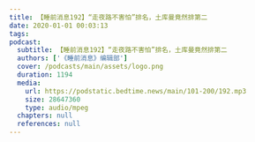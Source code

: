```yaml
---
title: 【睡前消息192】“走夜路不害怕”排名，土库曼竟然排第二
date: 2020-01-01 00:03:13
tags:
podcast:
  subtitle: 【睡前消息192】“走夜路不害怕”排名，土库曼竟然排第二
  authors: ['《睡前消息》编辑部']
  cover: /podcasts/main/assets/logo.png
  duration: 1194
  media:
    url: https://podstatic.bedtime.news/main/101-200/192.mp3
    size: 28647360
    type: audio/mpeg
  chapters: null
  references: null
---
```

